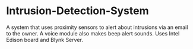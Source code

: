 # Intrusion-Detection-System
A system that uses proximity sensors to alert about intrusions via an email to the owner. 
A voice module also makes beep alert sounds. 
Uses Intel Edison board and Blynk Server.
